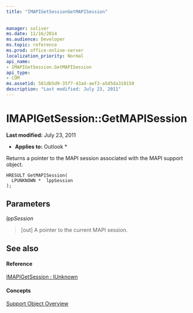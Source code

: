 ```yaml
---
title: "IMAPIGetSessionGetMAPISession"
 
 
manager: soliver
ms.date: 11/16/2014
ms.audience: Developer
ms.topic: reference
ms.prod: office-online-server
localization_priority: Normal
api_name:
- IMAPIGetSession.GetMAPISession
api_type:
- COM
ms.assetid: 581db5d9-35f7-43ad-aef3-a5d5da310150
description: "Last modified: July 23, 2011"
---
```


# IMAPIGetSession::GetMAPISession

 **Last modified:** July 23, 2011 
  
 * **Applies to:** Outlook * 
  
Returns a pointer to the MAPI session associated with the MAPI support object.
  
```
HRESULT GetMAPISession(
  LPUNKNOWN *  lppSession
);
```

## Parameters

 _lppSession_
  
> [out] A pointer to the current MAPI session.
    
## See also

#### Reference

[IMAPIGetSession : IUnknown](imapigetsessioniunknown.md)
#### Concepts

[Support Object Overview](support-object-overview.md)

